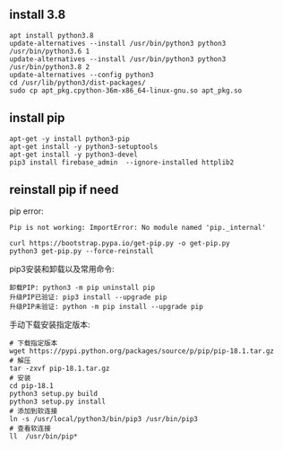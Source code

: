 ## install 3.8

```text
apt install python3.8
update-alternatives --install /usr/bin/python3 python3 /usr/bin/python3.6 1
update-alternatives --install /usr/bin/python3 python3 /usr/bin/python3.8 2
update-alternatives --config python3
cd /usr/lib/python3/dist-packages/
sudo cp apt_pkg.cpython-36m-x86_64-linux-gnu.so apt_pkg.so
```

## install pip
```text
apt-get -y install python3-pip
apt-get install -y python3-setuptools
apt-get install -y python3-devel
pip3 install firebase_admin  --ignore-installed httplib2
```


## reinstall pip if need

pip error:

```text
Pip is not working: ImportError: No module named 'pip._internal'
```

```text
curl https://bootstrap.pypa.io/get-pip.py -o get-pip.py
python3 get-pip.py --force-reinstall
```

pip3安装和卸载以及常用命令:

```text
卸载PIP: python3 -m pip uninstall pip
升级PIP已验证: pip3 install --upgrade pip
升级PIP未验证: python -m pip install --upgrade pip
```

手动下载安装指定版本:

```text
# 下载指定版本
wget https://pypi.python.org/packages/source/p/pip/pip-18.1.tar.gz
# 解压
tar -zxvf pip-18.1.tar.gz 
# 安装
cd pip-18.1
python3 setup.py build
python3 setup.py install
# 添加到软连接
ln -s /usr/local/python3/bin/pip3 /usr/bin/pip3
# 查看软连接
ll  /usr/bin/pip*
```